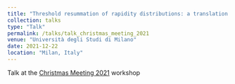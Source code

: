 ```yaml
---
title: "Threshold resummation of rapidity distributions: a translation of the state of the art from SCET to dQCD"
collection: talks
type: "Talk"
permalink: /talks/talk_christmas_meeting_2021
venue: "Università degli Studi di Milano"
date: 2021-12-22
location: "Milan, Italy"
---
```


Talk at the [Christmas Meeting 2021](https://indico.cern.ch/event/1095418/) workshop
